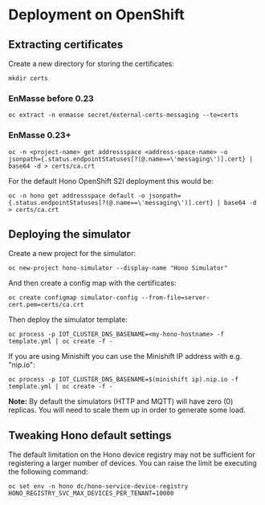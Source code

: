 
# Deployment on OpenShift

## Extracting certificates

Create a new directory for storing the certificates:

    mkdir certs

### EnMasse before 0.23

    oc extract -n enmasse secret/external-certs-messaging --to=certs

### EnMasse 0.23+

    oc -n <project-name> get addressspace <address-space-name> -o jsonpath={.status.endpointStatuses[?(@.name==\'messaging\')].cert} | base64 -d > certs/ca.crt

For the default Hono OpenShift S2I deployment this would be:

    oc -n hono get addressspace default -o jsonpath={.status.endpointStatuses[?(@.name==\'messaging\')].cert} | base64 -d > certs/ca.crt

## Deploying the simulator

Create a new project for the simulator:

    oc new-project hono-simulator --display-name "Hono Simulator"

And then create a config map with the certificates:

    oc create configmap simulator-config --from-file=server-cert.pem=certs/ca.crt

Then deploy the simulator template:

    oc process -p IOT_CLUSTER_DNS_BASENAME=<my-hono-hostname> -f template.yml | oc create -f -

If you are using Minishift you can use the Minishift IP address with e.g. "nip.io":

    oc process -p IOT_CLUSTER_DNS_BASENAME=$(minishift ip).nip.io -f template.yml | oc create -f -

**Note:** By default the simulators (HTTP and MQTT) will have zero (0) replicas.
You will need to scale them up in order to generate some load.

## Tweaking Hono default settings

The default limitation on the Hono device registry may not be sufficient for
registering a larger number of devices. You can raise the limit be executing
the following command:

    oc set env -n hono dc/hono-service-device-registry HONO_REGISTRY_SVC_MAX_DEVICES_PER_TENANT=10000
